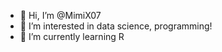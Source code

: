 - 👋 Hi, I’m @MimiX07
- 👀 I’m interested in data science, programming!
- 🌱 I’m currently learning R
<!---
MimiX07/MimiX07 is a ✨ special ✨ repository because its `README.md` (this file) appears on your GitHub profile.
You can click the Preview link to take a look at your changes.
--->
